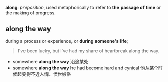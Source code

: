 **along**: *preposition*, used metaphorically to refer to __the passage of time__ or the making of progress.

## along the way
during a process or experience, or __during someone's life__;
> I've been lucky, but I've had my share of heartbreak along the way.

- somewhere __along the way__
  沿途某处
- somewhere __along the way__ he had become hard and cynical
  他从某个时候起变得不近人情、愤世嫉俗
